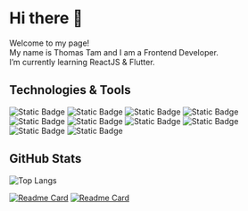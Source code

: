 <!--
**thomastam456/thomastam456** is a ✨ _special_ ✨ repository because its `README.md` (this file) appears on your GitHub profile.

Here are some ideas to get you started:

- 🔭 I’m currently working on ...
- 🌱 I’m currently learning ...
- 👯 I’m looking to collaborate on ...
- 🤔 I’m looking for help with ...
- 💬 Ask me about ...
- 📫 How to reach me: ...
- 😄 Pronouns: ...
- ⚡ Fun fact: ...
-->

# Hi there 👋
Welcome to my page!<br>
My name is Thomas Tam and I am a Frontend Developer.<br>
I’m currently learning ReactJS & Flutter.

## Technologies & Tools
![Static Badge](https://img.shields.io/badge/Visual%20Studio%20Code-1?style=flat&logo=Visual%20Studio%20Code&logoColor=fff&color=2a96df)
![Static Badge](https://img.shields.io/badge/React-1?style=flat&logo=react&logoColor=fff&color=65cee3)
![Static Badge](https://img.shields.io/badge/Flutter-1?style=flat&logo=flutter&color=40d0fd)
![Static Badge](https://img.shields.io/badge/HTML5-1?style=flat&logo=html5&logoColor=fff&color=e95225)
![Static Badge](https://img.shields.io/badge/JavaScript-1?style=flat&logo=javascript&color=%23000)
![Static Badge](https://img.shields.io/badge/jQuery-1?style=flat&logo=jquery&color=%230467ab)
![Static Badge](https://img.shields.io/badge/Sass-1?style=flat&logo=sass&logoColor=fff&color=d56498)
![Static Badge](https://img.shields.io/badge/Git-1?style=flat&logo=git&logoColor=fff&color=f0542c)
![Static Badge](https://img.shields.io/badge/npm-1?style=flat&logo=npm&logoColor=fff&color=ca3636)
![Static Badge](https://img.shields.io/badge/Node.js-1?style=flat&logo=Node.js&logoColor=fff&color=6fa75e)

## GitHub Stats
![Top Langs](https://github-readme-stats.vercel.app/api/top-langs?username=thomastam456&layout=compact)

[![Readme Card](https://github-readme-stats.vercel.app/api/pin/?username=thomastam456&repo=company_info)](https://github.com/thomastam456/company_info)
[![Readme Card](https://github-readme-stats.vercel.app/api/pin/?username=thomastam456&repo=trip_info)](https://github.com/thomastam456/trip_info)

